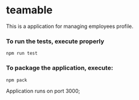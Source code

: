 # teamable
This is a application for managing employees profile.

### To run the tests, execute properly

    npm run test

### To package the application, execute:

    npm pack

Application runs on port 3000;


